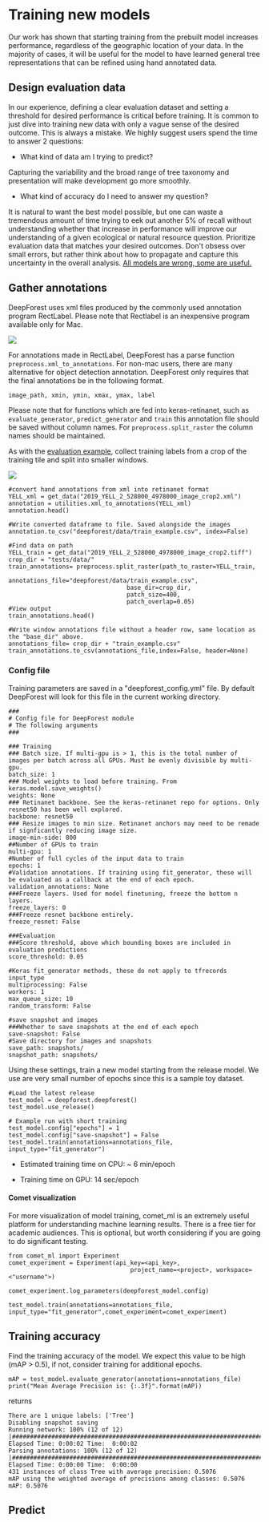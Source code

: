 # Training new models

Our work has shown that starting training from the prebuilt model increases performance, regardless of the geographic location of your data. In the majority of cases, it will be useful for the model to have learned general tree representations that can be refined using hand annotated data.

## Design evaluation data

In our experience, defining a clear evaluation dataset and setting a threshold for desired performance is critical before training. It is common to just dive into training new data with only a vague sense of the desired outcome. This is always a mistake. We highly suggest users spend the time to answer 2 questions:

* What kind of data am I trying to predict?

Capturing the variability and the broad range of tree taxonomy and presentation will make development go more smoothly.

* What kind of accuracy do I need to answer my question?

It is natural to want the best model possible, but one can waste a tremendous amount of time trying to eek out another 5% of recall without understanding whether that increase in performance will improve our understanding of a given ecological or natural resource question. Prioritize evaluation data that matches your desired outcomes. Don't obsess over small errors, but rather think about how to propagate and capture this uncertainty in the overall analysis. [All models are wrong, some are useful.](https://en.wikipedia.org/wiki/All_models_are_wrong)

## Gather annotations

DeepForest uses xml files produced by the commonly used annotation program RectLabel. Please note that Rectlabel is an inexpensive program available only for Mac.

![](../www/rectlabel.png)

 For annotations made in RectLabel, DeepForest has a parse function ```preprocess.xml_to_annotations```. For non-mac users, there are many alternative for object detection annotation. DeepForest only requires that the final annotations be in the following format.

```
image_path, xmin, ymin, xmax, ymax, label
```

Please note that for functions which are fed into keras-retinanet, such as ```evaluate_generator```, ```predict_generator``` and ```train``` this annotation file should be saved without column names. For ```preprocess.split_raster``` the column names should be maintained.

As with the [evaluation example](Example.html), collect training labels from a crop of the training tile and split into smaller windows.

![](../www/YELL_train.png)

```{python}
#convert hand annotations from xml into retinanet format
YELL_xml = get_data("2019_YELL_2_528000_4978000_image_crop2.xml")
annotation = utilities.xml_to_annotations(YELL_xml)
annotation.head()

#Write converted dataframe to file. Saved alongside the images
annotation.to_csv("deepforest/data/train_example.csv", index=False)

#Find data on path
YELL_train = get_data("2019_YELL_2_528000_4978000_image_crop2.tiff")
crop_dir = "tests/data/"
train_annotations= preprocess.split_raster(path_to_raster=YELL_train,
                                 annotations_file="deepforest/data/train_example.csv",
                                 base_dir=crop_dir,
                                 patch_size=400,
                                 patch_overlap=0.05)
#View output
train_annotations.head()

#Write window annotations file without a header row, same location as the "base_dir" above.
annotations_file= crop_dir + "train_example.csv"
train_annotations.to_csv(annotations_file,index=False, header=None)
```

### Config file

Training parameters are saved in a "deepforest_config.yml" file. By default DeepForest will look for this file in the current working directory.

```
###
# Config file for DeepForest module
# The following arguments
###

### Training
### Batch size. If multi-gpu is > 1, this is the total number of images per batch across all GPUs. Must be evenly divisible by multi-gpu.
batch_size: 1
### Model weights to load before training. From keras.model.save_weights()
weights: None
### Retinanet backbone. See the keras-retinanet repo for options. Only resnet50 has been well explored.
backbone: resnet50
### Resize images to min size. Retinanet anchors may need to be remade if signficantly reducing image size.
image-min-side: 800
##Number of GPUs to train
multi-gpu: 1
#Number of full cycles of the input data to train
epochs: 1
#Validation annotations. If training using fit_generator, these will be evaluated as a callback at the end of each epoch.
validation_annotations: None
###Freeze layers. Used for model finetuning, freeze the bottom n layers.
freeze_layers: 0
###Freeze resnet backbone entirely.
freeze_resnet: False

###Evaluation
###Score threshold, above which bounding boxes are included in evaluation predictions
score_threshold: 0.05

#Keras fit_generator methods, these do not apply to tfrecords input_type
multiprocessing: False
workers: 1
max_queue_size: 10
random_transform: False

#save snapshot and images
###Whether to save snapshots at the end of each epoch
save-snapshot: False
#Save directory for images and snapshots
save_path: snapshots/
snapshot_path: snapshots/
```

Using these settings, train a new model starting from the release model. We use are very small number of epochs since this is a sample toy dataset.

```{python}
#Load the latest release
test_model = deepforest.deepforest()
test_model.use_release()

# Example run with short training
test_model.config["epochs"] = 1
test_model.config["save-snapshot"] = False
test_model.train(annotations=annotations_file, input_type="fit_generator")
```
* Estimated training time on CPU: ~ 6 min/epoch

* Training time on GPU: 14 sec/epoch

#### Comet visualization

For more visualization of model training, comet_ml is an extremely useful platform for understanding machine learning results. There is a free tier for academic audiences. This is optional, but worth considering if you are going to do significant testing.

```{python}
from comet_ml import Experiment
comet_experiment = Experiment(api_key=<api_key>,
                                  project_name=<project>, workspace=<"username">)

comet_experiment.log_parameters(deepforest_model.config)

test_model.train(annotations=annotations_file, input_type="fit_generator",comet_experiment=comet_experiment)
```

## Training accuracy

Find the training accuracy of the model. We expect this value to be high (mAP > 0.5), if not, consider training for additional epochs.

```{python}
mAP = test_model.evaluate_generator(annotations=annotations_file)
print("Mean Average Precision is: {:.3f}".format(mAP))
```

returns

```
There are 1 unique labels: ['Tree']
Disabling snapshot saving
Running network: 100% (12 of 12) |#######################################################################################################################################################################################################| Elapsed Time: 0:00:02 Time:  0:00:02
Parsing annotations: 100% (12 of 12) |###################################################################################################################################################################################################| Elapsed Time: 0:00:00 Time:  0:00:00
431 instances of class Tree with average precision: 0.5076
mAP using the weighted average of precisions among classes: 0.5076
mAP: 0.5076
```

## Predict

```{python}

```
